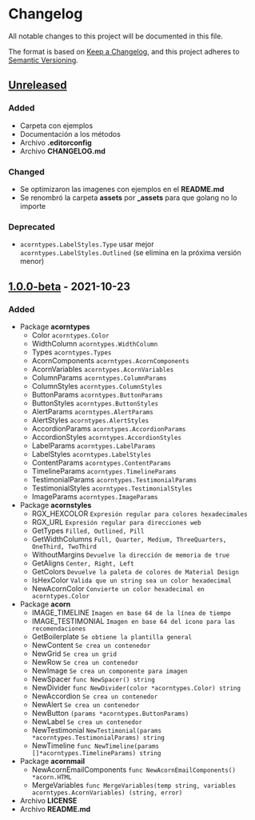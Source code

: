 # Changelog

All notable changes to this project will be documented in this file.

The format is based on [Keep a Changelog](https://keepachangelog.com/en/1.0.0/),
and this project adheres to [Semantic Versioning](https://semver.org/spec/v2.0.0.html).

## [Unreleased]

### Added

- Carpeta con ejemplos
- Documentación a los métodos
- Archivo **.editorconfig**
- Archivo **CHANGELOG.md**

### Changed

- Se optimizaron las imagenes con ejemplos en el **README.md**
- Se renombró la carpeta **assets** por **_assets** para que golang no lo importe

### Deprecated

- ```acorntypes.LabelStyles.Type``` usar mejor ```acorntypes.LabelStyles.Outlined``` (se elimina en la próxima versión menor)

## [1.0.0-beta] - 2021-10-23

### Added

- Package **acorntypes**
    - Color ```acorntypes.Color```
    - WidthColumn ```acorntypes.WidthColumn```
    - Types ```acorntypes.Types```
    - AcornComponents ```acorntypes.AcornComponents```
    - AcornVariables ```acorntypes.AcornVariables```
    - ColumnParams ```acorntypes.ColumnParams```
    - ColumnStyles ```acorntypes.ColumnStyles```
    - ButtonParams ```acorntypes.ButtonParams```
    - ButtonStyles ```acorntypes.ButtonStyles```
    - AlertParams ```acorntypes.AlertParams```
    - AlertStyles ```acorntypes.AlertStyles```
    - AccordionParams ```acorntypes.AccordionParams```
    - AccordionStyles ```acorntypes.AccordionStyles```
    - LabelParams ```acorntypes.LabelParams```
    - LabelStyles ```acorntypes.LabelStyles```
    - ContentParams ```acorntypes.ContentParams```
    - TimelineParams ```acorntypes.TimelineParams```
    - TestimonialParams ```acorntypes.TestimonialParams```
    - TestimonialStyles ```acorntypes.TestimonialStyles```
    - ImageParams ```acorntypes.ImageParams```
- Package **acornstyles**
    - RGX_HEXCOLOR ```Expresión regular para colores hexadecimales```
    - RGX_URL ```Expresión regular para direcciones web```
    - GetTypes ```Filled, Outlined, Pill```
    - GetWidthColumns ```Full, Quarter, Medium, ThreeQuarters, OneThird, TwoThird```
    - WithoutMargins ```Devuelve la dirección de memoria de true```
    - GetAligns ```Center, Right, Left```
    - GetColors ```Devuelve la paleta de colores de Material Design```
    - IsHexColor ```Valida que un string sea un color hexadecimal```
    - NewAcornColor ```Convierte un color hexadecimal en acorntypes.Color ```
- Package **acorn**
    - IMAGE_TIMELINE ```Imagen en base 64 de la línea de tiempo```
    - IMAGE_TESTIMONIAL ```Imagen en base 64 del icono para las recomendaciones```
    - GetBoilerplate  ```Se obtiene la plantilla general```
    - NewContent ```Se crea un contenedor```
    - NewGrid ```Se crea un grid```
    - NewRow ```Se crea un contenedor```
    - NewImage ```Se crea un componente para imagen```
    - NewSpacer ```func NewSpacer() string```
    - NewDivider ```func NewDivider(color *acorntypes.Color) string ```
    - NewAccordion ```Se crea un contenedor```
    - NewAlert ```Se crea un contenedor```
    - NewButton ```(params *acorntypes.ButtonParams)```
    - NewLabel ```Se crea un contenedor```
    - NewTestimonial ```NewTestimonial(params *acorntypes.TestimonialParams) string```
    - NewTimeline ```func NewTimeline(params []*acorntypes.TimelineParams) string```
- Package **acornmail**
    - NewAcornEmailComponents ```func NewAcornEmailComponents() *acorn.HTML```
    - MergeVariables ```func MergeVariables(temp string, variables acorntypes.AcornVariables) (string, error)```
- Archivo **LICENSE**
- Archivo **README.md**

[unreleased]: https://github.com/arskang/gomail-acorn-template/tree/develop
[1.0.0-beta]: https://github.com/arskang/gomail-acorn-template/releases/tag/v1.0.0-beta

